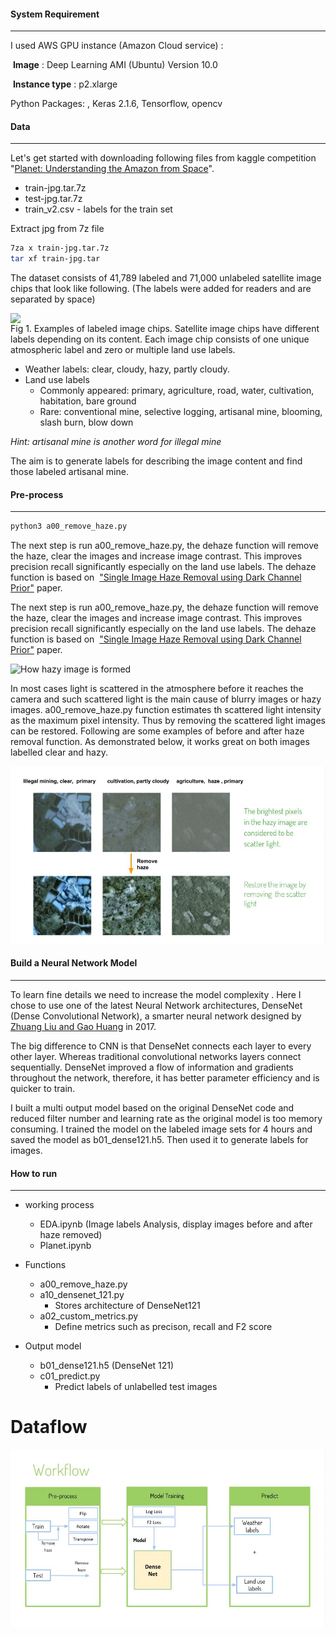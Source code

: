 #### System Requirement

------

I used AWS GPU instance (Amazon Cloud service) :

​	 **Image** : Deep Learning AMI (Ubuntu) Version 10.0 

​	 **Instance type** : p2.xlarge

Python Packages: , Keras 2.1.6, Tensorflow, opencv

#### Data

------

Let's get started with downloading following files from kaggle competition  "[Planet: Understanding the Amazon from Space](https://www.kaggle.com/c/planet-understanding-the-amazon-from-space)". 

- train-jpg.tar.7z  
- test-jpg.tar.7z 
- train_v2.csv       -   labels for the train set

Extract jpg from 7z file

``` bash
7za x train-jpg.tar.7z
tar xf train-jpg.tar
```

The dataset consists of 41,789 labeled and 71,000 unlabeled  satellite image chips that look like following. (The labels were added for readers and are separated by space)

<img style="float:left; width:600px;" src="https://raw.githubusercontent.com/mumuxi15/metis_proj/master/Multilabel%20image%20classification/img/eg1.jpg" />

Fig 1. Examples of labeled image chips. Satellite image chips have different labels depending on its content. Each image chip consists of one unique atmospheric label and zero or multiple land use labels. 

- Weather labels: clear, cloudy, hazy, partly cloudy. 
- Land use labels
  - Commonly appeared: primary, agriculture, road, water, cultivation, habitation, bare ground
  - Rare: conventional mine,  selective logging, artisanal mine,  blooming, slash burn, blow down

*Hint: artisanal mine is another word for illegal mine*

The aim is to generate labels for describing the image content and find those labeled artisanal mine. 

#### Pre-process

------

``` python
python3 a00_remove_haze.py
```

The next step is run a00_remove_haze.py, the dehaze function will remove the haze, clear the images and increase image contrast. This improves precision recall significantly especially on the land use labels. The dehaze function is based on  ["Single Image Haze Removal using Dark Channel Prior"](https://www.robots.ox.ac.uk/~vgg/rg/papers/hazeremoval.pdf) paper.

The next step is run a00_remove_haze.py, the dehaze function will remove the haze, clear the images and increase image contrast. This improves precision recall significantly especially on the land use labels. The dehaze function is based on  ["Single Image Haze Removal using Dark Channel Prior"](https://www.robots.ox.ac.uk/~vgg/rg/papers/hazeremoval.pdf) paper.

![How hazy image is formed](https://www.researchgate.net/profile/Seung_Won_Jung2/publication/291385074/figure/fig14/AS:320880610693124@1453515307125/Formation-of-a-hazy-image.png)

In most cases light is scattered in the atmosphere before it reaches the camera and such scattered light is the main cause of blurry images or hazy images. a00_remove_haze.py  function estimates th scattered light intensity as the maximum pixel intensity. Thus by removing the scattered light images can be restored. Following are some examples  of before and after haze removal function. As demonstrated below, it works great on both images labelled clear and hazy.

![How hazy image is formed](https://raw.githubusercontent.com/mumuxi15/mumuxi15.github.io/master/img/rainforest/dehaze.jpg)

#### Build a Neural Network Model

------

To learn fine details we need to increase the model complexity . Here I chose to use one of the latest Neural Network architectures, DenseNet (Dense Convolutional Network), a smarter neural network designed by [Zhuang Liu and Gao Huang](https://arxiv.org/pdf/1608.06993v3.pdf) in  2017. 

The big difference to CNN is that DenseNet connects each layer to every other layer. Whereas traditional convolutional networks layers connect sequentially. DenseNet improved a flow of information and gradients throughout the network, therefore, it has better parameter efficiency and is quicker to train. 

I built a multi output model based on the original DenseNet code and reduced filter number and learning rate as the original model is too memory consuming. I trained the model on the labeled image sets for 4 hours and saved the model as b01_dense121.h5. Then used it to generate labels for images. 

#### How to run

------

- working process
  - EDA.ipynb  (Image labels Analysis, display images before and after haze removed)
  - Planet.ipynb 

- Functions
  - a00_remove_haze.py  
  - a10_densenet_121.py
    -  Stores architecture of DenseNet121
  - a02_custom_metrics.py
    - Define metrics such as precison, recall and F2 score
- Output model
  - b01_dense121.h5 (DenseNet 121)
  - c01_predict.py
    - Predict labels of unlabelled test images




# Dataflow

<img style="float:left; width:800px; display: block;margin-right: 350px" src="img/dataflow.jpg" />